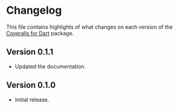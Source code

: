# Changelog
This file contains highlights of what changes on each version of the [Coveralls for Dart](https://github.com/cedx/coveralls.dart) package.

## Version 0.1.1
- Updated the documentation.

## Version 0.1.0
- Initial release.
